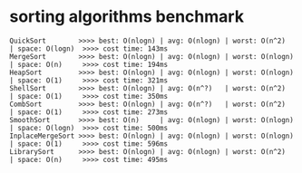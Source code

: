 # sorting algorithms benchmark

    QuickSort        >>>> best: O(nlogn) | avg: O(nlogn) | worst: O(n^2)   | space: O(logn)  >>>> cost time: 143ms
    MergeSort        >>>> best: O(nlogn) | avg: O(nlogn) | worst: O(nlogn) | space: O(n)     >>>> cost time: 194ms
    HeapSort         >>>> best: O(nlogn) | avg: O(nlogn) | worst: O(nlogn) | space: O(1)     >>>> cost time: 321ms
    ShellSort        >>>> best: O(nlogn) | avg: O(n^?)   | worst: O(n^2)   | space: O(1)     >>>> cost time: 350ms
    CombSort         >>>> best: O(nlogn) | avg: O(n^?)   | worst: O(n^2)   | space: O(1)     >>>> cost time: 273ms
    SmoothSort       >>>> best: O(n)     | avg: O(nlogn) | worst: O(nlogn) | space: O(logn)  >>>> cost time: 500ms
    InplaceMergeSort >>>> best: O(nlogn) | avg: O(nlogn) | worst: O(nlogn) | space: O(1)     >>>> cost time: 596ms
    LibrarySort      >>>> best: O(nlogn) | avg: O(nlogn) | worst: O(n^2)   | space: O(n)     >>>> cost time: 495ms
